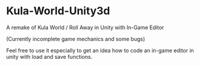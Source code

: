 # Kula-World-Unity3d
A remake of Kula World / Roll Away in Unity with In-Game Editor

(Currently incomplete game mechanics and some bugs)  

Feel free to use it especially to get an idea how to code an in-game editor in unity with load and save functions. 
